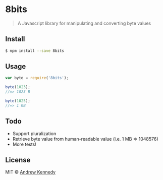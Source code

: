 # 8bits

> A Javascript library for manipulating and converting byte values

## Install

```sh
$ npm install --save 8bits
```

## Usage

```js
var byte = require('8bits');

byte(1023);
//=> 1023 B

byte(1025);
//=> 1 KB
```

## Todo

- Support pluralization
- Retrieve byte value from human-readable value (i.e. 1 MB => 1048576)
- More tests!

## License

MIT © [Andrew Kennedy](https://akenn.org)
